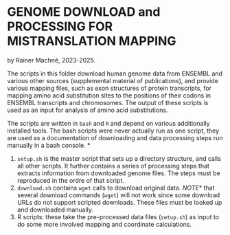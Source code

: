 
# GENOME DOWNLOAD and PROCESSING FOR MISTRANSLATION MAPPING

by Rainer Machné, 2023-2025.

The scripts in this folder download human genome data from ENSEMBL and
various other sources (supplemental material of publications), and
provide various mapping files, such as exon structures of protein
transcripts, for mapping amino acid substitution sites to the
positions of their codons in ENSEMBL transcripts and chromosomes. The
output of these scripts is used as an input for analysis of amino acid
substitutions.

The scripts are written in `bash` and `R` and depend on various
additionally installed tools. The bash scripts were never actually run
as one script, they are used as a documentation of downloading and
data processing steps run manually in a bash console. *

1. `setup.sh` is the master script that sets up a directory structure,
   and calls all other scripts. It further contains a series of 
   processing steps that extracts information from downloaded genome files.
   The steps must be reproduced in the ordre of that script.
2. `download.sh` contains `wget` calls to download original
   data. *NOTE** that several download commands (`wget`) will not work
   since some download URLs do not support scripted downloads. These
   files must be looked up and downloaded manually.
3. R scripts: these take the pre-processed data files (`setup.sh`) as input
   to do some more involved mapping and coordinate calculations.

